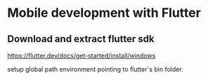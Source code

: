 # Mobile development with Flutter

## Download and extract flutter sdk

https://flutter.dev/docs/get-started/install/windows

setup global path environment pointing to flutter´s bin folder.
